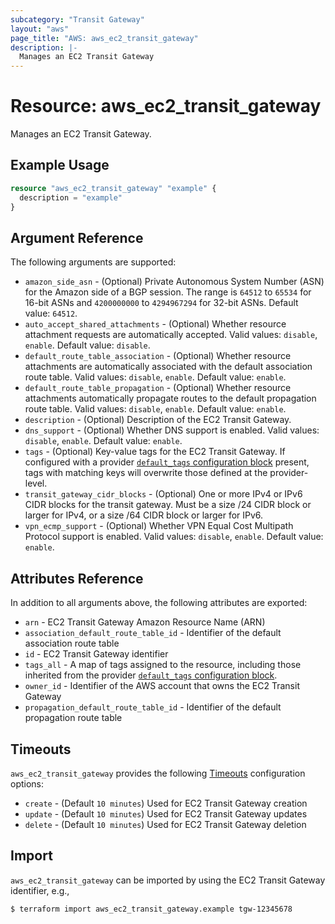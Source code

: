 ```yaml
---
subcategory: "Transit Gateway"
layout: "aws"
page_title: "AWS: aws_ec2_transit_gateway"
description: |-
  Manages an EC2 Transit Gateway
---
```


# Resource: aws_ec2_transit_gateway

Manages an EC2 Transit Gateway.

## Example Usage

```terraform
resource "aws_ec2_transit_gateway" "example" {
  description = "example"
}
```

## Argument Reference

The following arguments are supported:

* `amazon_side_asn` - (Optional) Private Autonomous System Number (ASN) for the Amazon side of a BGP session. The range is `64512` to `65534` for 16-bit ASNs and `4200000000` to `4294967294` for 32-bit ASNs. Default value: `64512`.
* `auto_accept_shared_attachments` - (Optional) Whether resource attachment requests are automatically accepted. Valid values: `disable`, `enable`. Default value: `disable`.
* `default_route_table_association` - (Optional) Whether resource attachments are automatically associated with the default association route table. Valid values: `disable`, `enable`. Default value: `enable`.
* `default_route_table_propagation` - (Optional) Whether resource attachments automatically propagate routes to the default propagation route table. Valid values: `disable`, `enable`. Default value: `enable`.
* `description` - (Optional) Description of the EC2 Transit Gateway.
* `dns_support` - (Optional) Whether DNS support is enabled. Valid values: `disable`, `enable`. Default value: `enable`.
* `tags` - (Optional) Key-value tags for the EC2 Transit Gateway. If configured with a provider [`default_tags` configuration block](https://www.terraform.io/docs/providers/aws/index.html#default_tags-configuration-block) present, tags with matching keys will overwrite those defined at the provider-level.
* `transit_gateway_cidr_blocks` - (Optional) One or more IPv4 or IPv6 CIDR blocks for the transit gateway. Must be a size /24 CIDR block or larger for IPv4, or a size /64 CIDR block or larger for IPv6.
* `vpn_ecmp_support` - (Optional) Whether VPN Equal Cost Multipath Protocol support is enabled. Valid values: `disable`, `enable`. Default value: `enable`.

## Attributes Reference

In addition to all arguments above, the following attributes are exported:

* `arn` - EC2 Transit Gateway Amazon Resource Name (ARN)
* `association_default_route_table_id` - Identifier of the default association route table
* `id` - EC2 Transit Gateway identifier
* `tags_all` - A map of tags assigned to the resource, including those inherited from the provider [`default_tags` configuration block](https://www.terraform.io/docs/providers/aws/index.html#default_tags-configuration-block).
* `owner_id` - Identifier of the AWS account that owns the EC2 Transit Gateway
* `propagation_default_route_table_id` - Identifier of the default propagation route table

## Timeouts

`aws_ec2_transit_gateway` provides the following [Timeouts](https://www.terraform.io/docs/configuration/blocks/resources/syntax.html#operation-timeouts) configuration options:

- `create` - (Default `10 minutes`) Used for EC2 Transit Gateway creation
- `update` - (Default `10 minutes`) Used for EC2 Transit Gateway updates
- `delete` - (Default `10 minutes`) Used for EC2 Transit Gateway deletion

## Import

`aws_ec2_transit_gateway` can be imported by using the EC2 Transit Gateway identifier, e.g.,

```
$ terraform import aws_ec2_transit_gateway.example tgw-12345678
```
